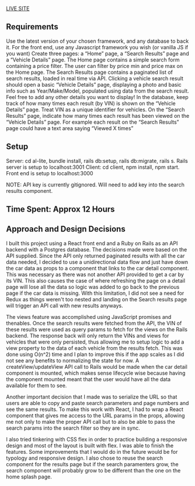 [LIVE SITE](https://shielded-eyrie-78915.herokuapp.com/#/)

## Requirements
Use the latest version of your chosen framework, and any database to back it.
For the front end, use any Javascript framework you wish (or vanilla JS if you want)
Create three pages: a “Home” page, a “Search Results” page and a “Vehicle Details” page.
The Home page contains a simple search form containing a price filter.
The user can filter by price min and price max on the Home page.
The Search Results page contains a paginated list of search results, loaded in real time via API.
Clicking a vehicle search result should open a basic “Vehicle Details” page, displaying a photo and basic info such as Year/Make/Model, populated using data from the search result. Feel free to add any other details you want to display!
In the database, keep track of how many times each result (by VIN) is shown on the “Vehicle Details” page. Treat VIN as a unique identifier for vehicles.
On the “Search Results” page, indicate how many times each result has been viewed on the “Vehicle Details” page. For example each result on the  “Search Results” page could have a text area saying “Viewed X times”

## Setup
Server: cd al-lite, bundle install, rails db:setup, rails db:migrate, rails s. Rails server is setup to localhost:3001
Client: cd client, npm install, npm start. Front end is setup to localhost:3000

NOTE: API key is currently gitignored. Will need to add key into the search results component.

## Time Spent: Approx 12 Hours

## Approach and Design Decisions
I built this project using a React front end and a Ruby on Rails as an API backend with a Postgres database. The decisions made
were based on the API supplied. Since the API only returned paginated results with all the car data needed, I decided to use
a unidirectional data flow and just have down the car data as props to a component that links to the car detail component. This was 
necessary as there was not another API provided to get a car by its VIN. This also causes the case of where refreshing the page on a detail page will lose all the data so logic was added to go back to the previous page if the car data is missing. With this limitation, I did not see a need for Redux as things weren't too nested and landing on the Search results page will trigger an API call with new results anyways.

The views feature was accomplished using JavaScript promises and thenables. Once the search results were fetched from the API, the VIN of these results were used as query params to fetch for the views on the Rails backend. The response back will only return the VINs and views for vehicles that were only persisted, thus allowing me to setup logic to add a view property to the data of each vehicle from the results fetch. This was done using O(n^2) time and I plan to improve this if the app scales as I did not see any benefits to normalizing the state for now. A createView/updateView API call to Rails would be made when the car detail component is mounted, which makes sense lifecycle wise because having the component mounted meant that the user would have all the data available for them to see.

Another important decision that I made was to serialize the URL so that users are able to copy and paste search parameters and page numbers and see the same results. To make this work with React, I had to wrap a React component that gives me access to the URL params in the props,
allowing me not only to make the proper API call but to also be able to pass the search params into the search filter so they are in sync.

I also tried tinkering with CSS flex in order to practice building a responsive design and most of the layout is built with flex. I was able to finish the features. Some improvements that I would do in the future would be for typology and responsive design. I also chose to reuse the search component for the results page but if the search paramenters grow, the search component will probably grow to be different than the one on the home splash page.